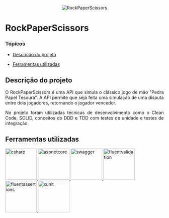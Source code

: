 <p align="center">
  <img alt="RockPaperScissors" src="https://user-images.githubusercontent.com/67247865/220001242-7d18cc63-6a50-48c6-ba1b-9be5be175061.png">
</p>

# RockPaperScissors

### Tópicos 

- [Descrição do projeto](#descrição-do-projeto)

- [Ferramentas utilizadas](#ferramentas-utilizadas)

## Descrição do projeto 

<p align="justify">
O RockPaperScissors é uma API que simula o clássico jogo de mão "Pedra Papel Tesoura". A API permite que seja feita uma simulação de uma disputa entre dois jogadores, retornando o jogador vencedor.
</p>

<p align="justify">
No projeto foram utilizadas técnicas de desenvolvimento como o Clean Code, SOLID, conceitos do DDD e TDD com testes de unidade e testes de integração. 
</p>

###
  
## Ferramentas utilizadas

<a href="https://dotnet.microsoft.com" target="_blank"> <img src="https://user-images.githubusercontent.com/67247865/220004745-06f40f72-07b7-4582-8aef-71ef46c1477d.png" alt="csharp" width="100" height="100"/> </a> 
<a href="https://dotnet.microsoft.com/en-us/apps/aspnet" target="_blank"> <img src="https://user-images.githubusercontent.com/67247865/220005033-993d949f-b4ad-4170-bf71-044cba1888fb.png" alt="aspnetcore" width="100" height="100"/> </a>
<a href="https://swagger.io" target="_blank"> <img src="https://user-images.githubusercontent.com/67247865/220005560-105c87d4-c1f9-4eaa-aafe-c67b9e2c60cc.png" alt="swagger" width="100" height="100"/> </a>
<a href="https://docs.fluentvalidation.net/en/latest" target="_blank"> <img src="https://user-images.githubusercontent.com/67247865/220006111-ff0457be-6b50-4e7c-8c3a-a58ff013c193.png" alt="fluentvalidation" width="100" height="100"/> </a>
<a href="https://fluentassertions.com" target="_blank"> <img src="https://user-images.githubusercontent.com/67247865/220006844-453ff673-d1d4-4de7-ab7e-b5283d8ef281.png" alt="fluentassertions" width="100" height="100"/> </a>
<a href="https://xunit.net" target="_blank"> <img src="https://user-images.githubusercontent.com/67247865/220007144-8399634b-3f81-4a64-b1b2-2e650a36d625.png" alt="xunit" width="100" height="100"/> </a>
